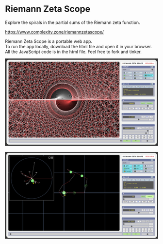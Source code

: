 # Riemann Zeta Scope

Explore the spirals in the partial sums of the Riemann zeta function.

https://www.complexity.zone/riemannzetascope/

Riemann Zeta Scope is a portable web app.<br />
To run the app locally, download the html file and open it in your browser.<br />
All the JavaScript code is in the html file. Feel free to fork and tinker.<br />

![Riemann Zeta Scope](./riemannzetascope_screenshot1.png?raw=true "Riemann Zeta Scope")
<br />
<br />
![Riemann Zeta Scope](./riemannzetascope_screenshot2.png?raw=true "Riemann Zeta Scope")
